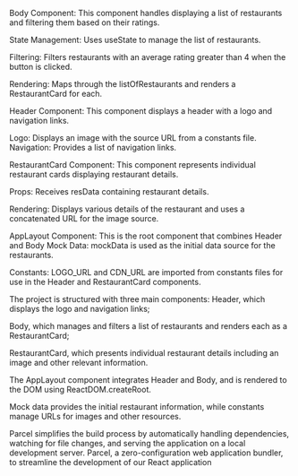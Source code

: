 Body Component: This component handles displaying a list of restaurants and filtering them based on their ratings.

State Management: Uses useState to manage the list of restaurants. 

Filtering: Filters restaurants with an average rating greater than 4 when the button is clicked.

Rendering: Maps through the listOfRestaurants and renders a RestaurantCard for each.

Header Component: This component displays a header with a logo and navigation links. 

Logo: Displays an image with the source URL from a constants file. Navigation: Provides a list of navigation links.

RestaurantCard Component: This component represents individual restaurant cards displaying restaurant details.

Props: Receives resData containing restaurant details.

Rendering: Displays various details of the restaurant and uses a concatenated URL for the image source.

AppLayout Component: This is the root component that combines Header and Body Mock Data: mockData is used as the initial data source for the restaurants.

Constants: LOGO_URL and CDN_URL are imported from constants files for use in the Header and RestaurantCard components.

The project is structured with three main components: Header, which displays the logo and navigation links; 

Body, which manages and filters a list of restaurants and renders each as a RestaurantCard; 

RestaurantCard, which presents individual restaurant details including an image and other relevant information.

The AppLayout component integrates Header and Body, and is rendered to the DOM using ReactDOM.createRoot. 

Mock data provides the initial restaurant information, while constants manage URLs for images and other resources.

Parcel simplifies the build process by automatically handling dependencies, watching for file changes, and serving the application on a local development server.
Parcel, a zero-configuration web application bundler, to streamline the development of our React application


